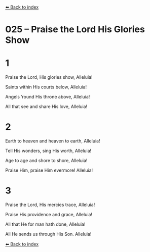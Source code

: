 [⬅️ Back to index](../README.md)

# 025 – Praise the Lord His Glories Show





# 1

Praise the Lord, His glories show, Alleluia!

Saints within His courts below, Alleluia!

Angels ’round His throne above, Alleluia!

All that see and share His love, Alleluia!



# 2

Earth to heaven and heaven to earth, Alleluia!

Tell His wonders, sing His worth, Alleluia!

Age to age and shore to shore, Alleluia!

Praise Him, praise Him evermore! Alleluia!



# 3

Praise the Lord, His mercies trace, Alleluia!

Praise His providence and grace, Alleluia!

All that He for man hath done, Alleluia!

All He sends us through His Son. Alleluia!

[⬅️ Back to index](../README.md)
